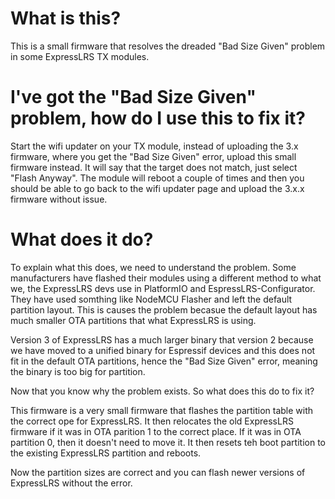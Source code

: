 # What is this?

This is a small firmware that resolves the dreaded "Bad Size Given" problem in some ExpressLRS TX modules.

# I've got the "Bad Size Given" problem, how do I use this to fix it?

Start the wifi updater on your TX module, instead of uploading the 3.x firmware, where you get the "Bad Size Given" error, upload this small firmware instead. It will say that the target does not match, just select "Flash Anyway". The module will reboot a couple of times and then you should be able to go back to the wifi updater page and upload the 3.x.x firmware without issue.

# What does it do?

To explain what this does, we need to understand the problem.
Some manufacturers have flashed their modules using a different method to what we, the ExpressLRS devs use in PlatformIO and EspressLRS-Configurator. They have used somthing like NodeMCU Flasher and left the default partition layout. This is causes the problem becasue the default layout has much smaller OTA partitions that what ExpressLRS is using.

Version 3 of ExpressLRS has a much larger binary that version 2 because we have moved to a unified binary for Espressif devices and this does not fit in the default OTA partitions, hence the "Bad Size Given" error, meaning the binary is too big for partition.

Now that you know why the problem exists. So what does this do to fix it?

This firmware is a very small firmware that flashes the partition table with the correct ope for ExpressLRS. It then relocates the old ExpressLRS firmware if it was in OTA parition 1 to the correct place. If it was in OTA partition 0, then it doesn't need to move it. It then resets teh boot partition to the existing ExpressLRS partition and reboots.

Now the partition sizes are correct and you can flash newer versions of ExpressLRS without the error.